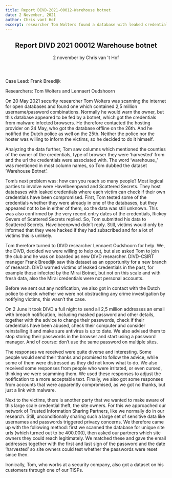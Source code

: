 ```yaml
---
title: Report DIVD-2021-00012-Warehouse botnet
date: 2 November, 2021
author: Chris vant Hof
excerpt: researcher Tom Wolters found a database with leaked credentials and together with DIVD he informed victims 
---
```

<header>
    <h2>Report DIVD 2021 00012 Warehouse botnet</h2>
    <span>2 november by Chris van 't Hof</span>
</header>
Case Lead: Frank Breedijk

Researchers: Tom Wolters and Lennaert Oudshoorn


On 20 May 2021 security researcher Tom Wolters was scanning the internet for open databases and found one which contained 2,5 million username/password combinations. Normally he would warn the owner, but this database appeared to be fed by a botnet, which got the credentials from malware infected browsers. He therefore contacted the hosting provider on 24 May, who got the database offline on the 26th. And he notified the Dutch police as well on the 25th. Neither the police nor the hoster was willing to inform the victims, so he decided to do it himself.

Analyzing the data further, Tom saw columns which mentioned the counties of the owner of the credentials, type of browser they were ‘harvested’ from and the url the credentials were associated with. The word  ‘warehouse_’ was mentioned in most column names, so Tom dubbed the dataset ‘Warehouse Botnet’.

Tom’s next problem was: how can you reach so many people? Most logical parties to involve were HaveIbeenpwnd and Scattered Secrets. They host databases with leaked credentials where each victim can check if their  own credentials have been compromised. First, Tom tested some of the credentials whether they were already in one of the databases, but they appeared not to be in either of them, so the data was still unknown. This was also confirmed by the very recent entry dates of the credentials, Rickey Gevers of Scattered Secrets replied. So, Tom submitted his data to Scattered Secrets. Haveibeenpwnd didn’t reply. Still, victims would only be informed that they were hacked if they had subscribed and for a lot of victims this is unlikely.  

Tom therefore turned to DIVD researcher Lennaert Oudshoorn for help. We, the DIVD, decided we were willing to help out, but also asked Tom to join the club and he was on boarded as new DIVD researcher. DIVD-CSIRT manager Frank Breedijk saw this dataset as an opportunity for a new branch of research. DIVD warned victims of leaked credentials in the past, for example those infected by the Mirai Botnet, but not on this scale and with fresh data, also the Mirai credentials were not personal accounts.

Before we sent out any notification, we also got in contact with the Dutch police to check whether we were not obstructing any crime investigation by notifying victims, this wasn’t the case.

On 2 June it took DIVD a full night to send all 2,5 million addresses an email with breach notification, including masked password and other details, together with the advice to change their passwords, check if their credentials have been abused, check their computer and consider reinstalling it and make sure antivirus is up to date. We also advised them to stop storing their passwords in the browser and start using a password manager. And of course: don’t use the same password on multiple sites.

The responses we received were quite diverse and interesting. Some people would send their thanks and promised to follow the advice, while some of them were distressed as they did not know what to do. We also received some responses from people who were irritated, or even cursed, thinking we were scamming them. We used these responses to adjust the notification to a more acceptable text. Finally, we also got some responses from accounts that were apparently compromised, as we got no thanks, but just a link with malware.

Next to the victims, there is another party that we wanted to make aware of this large scale credential theft, the site owners. For this we approached our network of Trusted Information Sharing Partners, like we normally do in our research. Still, unconditionally  sharing such a large set of sensitive data like usernames and passwords triggered privacy concerns. We therefore came up with the following method: first we scanned the database for unique site urls (which turned out to be 400.000), then asked our partners which site owners they could reach legitimately.  We matched these and gave the email addresses together with the first and last sign of the password and the date ‘harvested’ so site owners could test whether the passwords were reset since then.

Ironically, Tom, who works at a security company, also got a dataset on his customers through one of our TISPs.